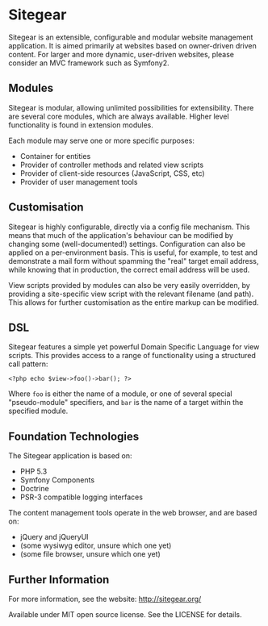 Sitegear
========

Sitegear is an extensible, configurable and modular website management application.  It is aimed primarily at websites
based on owner-driven driven content.  For larger and more dynamic, user-driven websites, please consider an MVC
framework such as Symfony2.

Modules
-------

Sitegear is modular, allowing unlimited possibilities for extensibility.  There are several core modules, which are
always available.  Higher level functionality is found in extension modules.

Each module may serve one or more specific purposes:

 * Container for entities
 * Provider of controller methods and related view scripts
 * Provider of client-side resources (JavaScript, CSS, etc)
 * Provider of user management tools

Customisation
-------------

Sitegear is highly configurable, directly via a config file mechanism.  This means that much of the application's
behaviour can be modified by changing some (well-documented!) settings.  Configuration can also be applied on a
per-environment basis.  This is useful, for example, to test and demonstrate a mail form without spamming the "real"
target email address, while knowing that in production, the correct email address will be used.

View scripts provided by modules can also be very easily overridden, by providing a site-specific view script with the
relevant filename (and path).  This allows for further customisation as the entire markup can be modified.

DSL
---

Sitegear features a simple yet powerful Domain Specific Language for view scripts.  This provides access to a range of
functionality using a structured call pattern:

    <?php echo $view->foo()->bar(); ?>

Where `foo` is either the name of a module, or one of several special "pseudo-module" specifiers, and `bar` is the name
of a target within the specified module.

Foundation Technologies
-----------------------

The Sitegear application is based on:

 * PHP 5.3
 * Symfony Components
 * Doctrine
 * PSR-3 compatible logging interfaces

The content management tools operate in the web browser, and are based on:

 * jQuery and jQueryUI
 * (some wysiwyg editor, unsure which one yet)
 * (some file browser, unsure which one yet)

Further Information
-------------------

For more information, see the website: http://sitegear.org/

Available under MIT open source license.  See the LICENSE for details.
